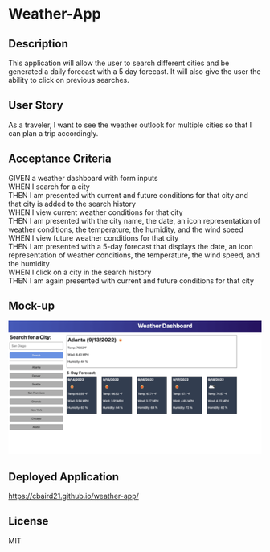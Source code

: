 # Weather-App

## Description

This application will allow the user to search different cities and be generated a daily forecast with a 5 day forecast. It will also give the user the ability to click on previous searches.

## User Story

As a traveler, I want to see the weather outlook for multiple cities so that I can plan a trip accordingly.

## Acceptance Criteria

GIVEN a weather dashboard with form inputs  
WHEN I search for a city  
THEN I am presented with current and future conditions for that city and that city is added to the search history  
WHEN I view current weather conditions for that city  
THEN I am presented with the city name, the date, an icon representation of weather conditions, the temperature, the humidity, and the wind speed  
WHEN I view future weather conditions for that city  
THEN I am presented with a 5-day forecast that displays the date, an icon representation of weather conditions, the temperature, the wind speed, and the humidity  
WHEN I click on a city in the search history  
THEN I am again presented with current and future conditions for that city

## Mock-up

![Alt text](assets/images/06-server-side-apis-homework-demo.png)

## Deployed Application

https://cbaird21.github.io/weather-app/

## License

MIT
